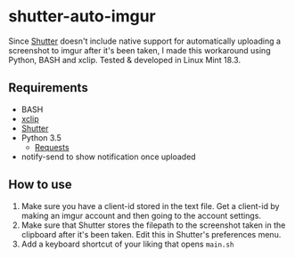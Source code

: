 # shutter-auto-imgur

Since [Shutter](http://shutter-project.org/) doesn't include native support for automatically uploading a screenshot to imgur after it's been taken, I made this workaround using Python, BASH and xclip.
Tested & developed in Linux Mint 18.3.

## Requirements

* BASH
* [xclip](https://github.com/astrand/xclip)
* [Shutter](http://shutter-project.org/)
* Python 3.5
  * [Requests](http://docs.python-requests.org/en/master/)
* notify-send to show notification once uploaded

## How to use

1. Make sure you have a client-id stored in the text file. Get a client-id by making an imgur account and then going to the account settings.
2. Make sure that Shutter stores the filepath to the screenshot taken in the clipboard after it's been taken. Edit this in Shutter's preferences menu.
3. Add a keyboard shortcut of your liking that opens `main.sh`